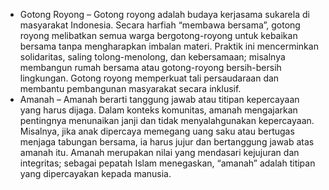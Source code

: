 - Gotong Royong – Gotong royong adalah budaya kerjasama sukarela di masyarakat Indonesia. Secara harfiah “membawa bersama”, gotong royong melibatkan semua warga bergotong-royong untuk kebaikan bersama tanpa mengharapkan imbalan materi. Praktik ini mencerminkan solidaritas, saling tolong-menolong, dan kebersamaan; misalnya membangun rumah bersama atau gotong-royong bersih-bersih lingkungan. Gotong royong memperkuat tali persaudaraan dan membantu pembangunan masyarakat secara inklusif.
- Amanah – Amanah berarti tanggung jawab atau titipan kepercayaan yang harus dijaga. Dalam konteks komunitas, amanah mengajarkan pentingnya menunaikan janji dan tidak menyalahgunakan kepercayaan. Misalnya, jika anak dipercaya memegang uang saku atau bertugas menjaga tabungan bersama, ia harus jujur dan bertanggung jawab atas amanah itu. Amanah merupakan nilai yang mendasari kejujuran dan integritas; sebagai pepatah Islam menegaskan, “amanah” adalah titipan yang dipercayakan kepada manusia.